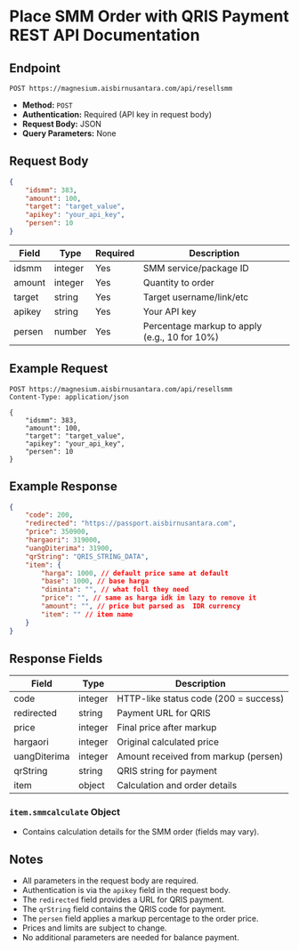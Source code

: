 # Place SMM Order with QRIS Payment REST API Documentation

## Endpoint

```
POST https://magnesium.aisbirnusantara.com/api/resellsmm
```

- **Method:** `POST`
- **Authentication:** Required (API key in request body)
- **Request Body:** JSON
- **Query Parameters:** None

## Request Body

```json
{
    "idsmm": 383,
    "amount": 100,
    "target": "target_value",
    "apikey": "your_api_key",
    "persen": 10
}
```

| Field    | Type    | Required | Description                                 |
|----------|---------|----------|---------------------------------------------|
| idsmm    | integer | Yes      | SMM service/package ID                      |
| amount   | integer | Yes      | Quantity to order                           |
| target   | string  | Yes      | Target username/link/etc                    |
| apikey   | string  | Yes      | Your API key                                |
| persen   | number  | Yes      | Percentage markup to apply (e.g., 10 for 10%)|

## Example Request

```http
POST https://magnesium.aisbirnusantara.com/api/resellsmm
Content-Type: application/json

{
    "idsmm": 383,
    "amount": 100,
    "target": "target_value",
    "apikey": "your_api_key",
    "persen": 10
}
```

## Example Response

```json
{
    "code": 200,
    "redirected": "https://passport.aisbirnusantara.com",
    "price": 350900,
    "hargaori": 319000,
    "uangDiterima": 31900,
    "qrString": "QRIS_STRING_DATA",
    "item": {
        "harga": 1000, // default price same at default
        "base": 1000, // base harga
        "diminta": "", // what foll they need
        "price": "", // same as harga idk im lazy to remove it
        "amount": "", // price but parsed as  IDR currency
        "item": "" // item name
    }
}
```

## Response Fields

| Field         | Type    | Description                                              |
|---------------|---------|----------------------------------------------------------|
| code          | integer | HTTP-like status code (200 = success)                    |
| redirected    | string  | Payment URL for QRIS                                     |
| price         | integer | Final price after markup                                 |
| hargaori      | integer | Original calculated price                                |
| uangDiterima  | integer | Amount received from markup (persen)                     |
| qrString      | string  | QRIS string for payment                                  |
| item          | object  | Calculation and order details                            |

### `item.smmcalculate` Object

- Contains calculation details for the SMM order (fields may vary).

## Notes

- All parameters in the request body are required.
- Authentication is via the `apikey` field in the request body.
- The `redirected` field provides a URL for QRIS payment.
- The `qrString` field contains the QRIS code for payment.
- The `persen` field applies a markup percentage to the order price.
- Prices and limits are subject to change.
- No additional parameters are needed for balance payment.

